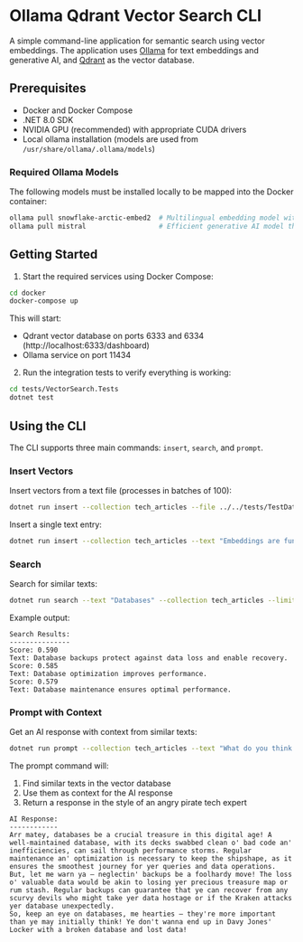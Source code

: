 # Ollama Qdrant Vector Search CLI

A simple command-line application for semantic search using vector embeddings. The application uses [Ollama](https://ollama.ai/) for text embeddings and generative AI, and [Qdrant](https://qdrant.tech/) as the vector database.

## Prerequisites

- Docker and Docker Compose
- .NET 8.0 SDK
- NVIDIA GPU (recommended) with appropriate CUDA drivers
- Local ollama installation (models are used from `/usr/share/ollama/.ollama/models`)

### Required Ollama Models
The following models must be installed locally to be mapped into the Docker container:
```bash
ollama pull snowflake-arctic-embed2  # Multilingual embedding model with a dimension of 1024
ollama pull mistral                  # Efficient generative AI model that fits on consumer grade hardware
```
## Getting Started

1. Start the required services using Docker Compose:

```bash
cd docker
docker-compose up
```

This will start:
- Qdrant vector database on ports 6333 and 6334 (http://localhost:6333/dashboard)
- Ollama service on port 11434

2. Run the integration tests to verify everything is working:

```bash
cd tests/VectorSearch.Tests
dotnet test
```

## Using the CLI

The CLI supports three main commands: `insert`, `search`, and `prompt`.

### Insert Vectors

Insert vectors from a text file (processes in batches of 100):
```bash
dotnet run insert --collection tech_articles --file ../../tests/TestData/tech_articles.txt
```

Insert a single text entry:
```bash
dotnet run insert --collection tech_articles --text "Embeddings are fun!"
```

### Search

Search for similar texts:
```bash
dotnet run search --text "Databases" --collection tech_articles --limit 3
```

Example output:
```
Search Results:
---------------
Score: 0.590
Text: Database backups protect against data loss and enable recovery.
Score: 0.585
Text: Database optimization improves performance.
Score: 0.579
Text: Database maintenance ensures optimal performance.
```

### Prompt with Context

Get an AI response with context from similar texts:
```bash
dotnet run prompt --collection tech_articles --text "What do you think about Databases?" --limit 3
```

The prompt command will:
1. Find similar texts in the vector database
2. Use them as context for the AI response
3. Return a response in the style of an angry pirate tech expert

```
AI Response:
------------
Arr matey, databases be a crucial treasure in this digital age! A well-maintained database, with its decks swabbed clean o' bad code an' inefficiencies, can sail through performance storms. Regular maintenance an' optimization is necessary to keep the shipshape, as it ensures the smoothest journey for yer queries and data operations.
But, let me warn ya – neglectin' backups be a foolhardy move! The loss o' valuable data would be akin to losing yer precious treasure map or rum stash. Regular backups can guarantee that ye can recover from any scurvy devils who might take yer data hostage or if the Kraken attacks yer database unexpectedly.
So, keep an eye on databases, me hearties – they're more important than ye may initially think! Ye don't wanna end up in Davy Jones' Locker with a broken database and lost data!
```